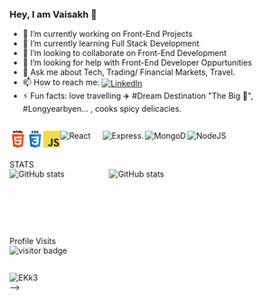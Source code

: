 ### Hey, I am Vaisakh 👋


- 🔭 I’m currently working on Front-End Projects
- 🌱 I’m currently learning Full Stack Development
- 👯 I’m looking to collaborate on Front-End Development
- 🤔 I’m looking for help with Front-End Developer Oppurtunities 
- 💬 Ask me about Tech, Trading/ Financial Markets, Travel.
- 📫 How to reach me: <a href="https://www.linkedin.com/in/vaisakhbalakrishnan/">
         <img align="center" alt="LinkedIn" height="20px" width="60px" src="https://img.shields.io/badge/linkedin-%230077B5.svg?style=for-the-badge&logo=linkedin&logoColor=white" />
          </a>
- ⚡ Fun facts: love travelling :airplane:  #Dream Destination "The Big :apple:", #Longyearbyen... , cooks spicy delicacies. 


<br />
<div>
<img align="left" alt="HTML5" height="30px" width="30px" src="https://raw.githubusercontent.com/github/explore/80688e429a7d4ef2fca1e82350fe8e3517d3494d/topics/html/html.png" />
<img align="left" alt="CSS3" height="30px" width="30px" src="https://raw.githubusercontent.com/github/explore/80688e429a7d4ef2fca1e82350fe8e3517d3494d/topics/css/css.png" />
<img align="left" alt="JavaScript" height="30px" width="30px" src="https://raw.githubusercontent.com/github/explore/80688e429a7d4ef2fca1e82350fe8e3517d3494d/topics/javascript/javascript.png" />
<img align="left" alt="React" height="20px" width="75px" src="https://img.shields.io/badge/react-%2320232a.svg?style=for-the-badge&logo=react&logoColor=%2361DAFB"/>
<img align="left" alt="Express.js" height="20px" width="75px" src="https://img.shields.io/badge/express.js-%23404d59.svg?style=for-the-badge&logo=express&logoColor=%2361DAFB"/>
<img align="left" alt="MongoDB" height="20px" width="75px" src="https://img.shields.io/badge/MongoDB-%234ea94b.svg?style=for-the-badge&logo=mongodb&logoColor=white"/>
<img align="left" alt="NodeJS" height="20px" width="75px" src="https://img.shields.io/badge/node.js-6DA55F?style=for-the-badge&logo=node.js&logoColor=white"/>
<div/>
<br />

<br />
<br />
STATS

<br />
<div>
<a href="https://github.com/vbnair/vbnair">
<img align="left" alt="GitHub stats" width="35%" src="https://github-readme-stats.vercel.app/api?username=vbnair&show_icons=true&theme=radical"/>
</a>
<a href="https://github.com/vbnair/vbnair">
<img align="left" alt="GitHub stats" width="35%" src="https://github-readme-stats.vercel.app/api/top-langs/?username=vbnair&layout=compact"/>
</a>
<div/>

<br>
<br />
<br />
<br />
<br />
<br />
<br />
Profile Visits
<br />


<img align="left" alt="visitor badge" src="https://visitor-badge.glitch.me/badge?page_id=vbnair.vbnair"/>

<br />
<br />

![EKk3](https://user-images.githubusercontent.com/102319202/189891518-b7d20445-c435-432b-8790-8bc806163e83.gif)
<br />
-->

